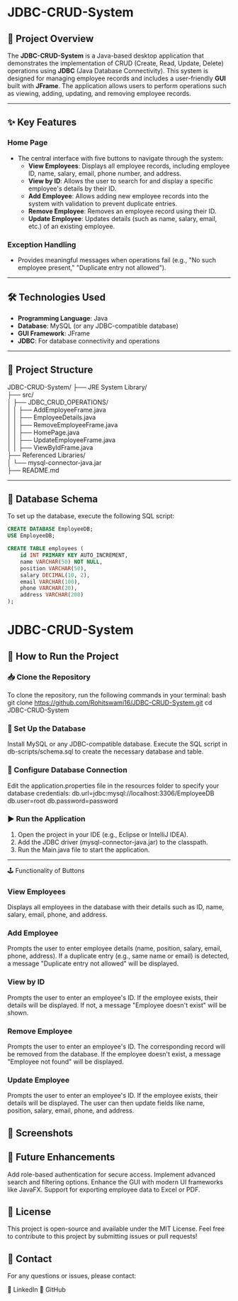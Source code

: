 # JDBC-CRUD-System

## 📜 Project Overview

The **JDBC-CRUD-System** is a Java-based desktop application that demonstrates the implementation of CRUD (Create, Read, Update, Delete) operations using **JDBC** (Java Database Connectivity). This system is designed for managing employee records and includes a user-friendly **GUI** built with **JFrame**. The application allows users to perform operations such as viewing, adding, updating, and removing employee records.

---

## ✨ Key Features

### Home Page
- The central interface with five buttons to navigate through the system:
  - **View Employees**: Displays all employee records, including employee ID, name, salary, email, phone number, and address.
  - **View by ID**: Allows the user to search for and display a specific employee's details by their ID.
  - **Add Employee**: Allows adding new employee records into the system with validation to prevent duplicate entries.
  - **Remove Employee**: Removes an employee record using their ID.
  - **Update Employee**: Updates details (such as name, salary, email, etc.) of an existing employee.
  
### Exception Handling
- Provides meaningful messages when operations fail (e.g., "No such employee present," "Duplicate entry not allowed").

---

## 🛠️ Technologies Used

- **Programming Language**: Java
- **Database**: MySQL (or any JDBC-compatible database)
- **GUI Framework**: JFrame
- **JDBC**: For database connectivity and operations

---

## 📂 Project Structure

JDBC-CRUD-System/
├── JRE System Library/                  
├── src/                                 
│   ├── JDBC_CRUD_OPERATIONS/           
│   │   ├── AddEmployeeFrame.java                
│   │   ├── EmployeeDetails.java             
│   │   ├── RemoveEmployeeFrame.java             
│   │   ├── HomePage.java  
│   │   ├── UpdateEmployeeFrame.java   
│   │   ├── ViewByIdFrame.java                         
├── Referenced Libraries/                
│   └── mysql-connector-java.jar        
├── README.md                            


---

## 📄 Database Schema

To set up the database, execute the following SQL script:

```sql
CREATE DATABASE EmployeeDB;
USE EmployeeDB;

CREATE TABLE employees (
    id INT PRIMARY KEY AUTO_INCREMENT,
    name VARCHAR(50) NOT NULL,
    position VARCHAR(50),
    salary DECIMAL(10, 2),
    email VARCHAR(100),
    phone VARCHAR(20),
    address VARCHAR(200)
);
```
# JDBC-CRUD-System

## 🚀 How to Run the Project

### 📥 Clone the Repository
To clone the repository, run the following commands in your terminal:
bash
git clone https://github.com/Rohitswami16/JDBC-CRUD-System.git
cd JDBC-CRUD-System

### 🔧 Set Up the Database
Install MySQL or any JDBC-compatible database.
Execute the SQL script in db-scripts/schema.sql to create the necessary database and table.
### 🔧 Configure Database Connection
Edit the application.properties file in the resources folder to specify your database credentials:
db.url=jdbc:mysql://localhost:3306/EmployeeDB
db.user=root
db.password=password

### ▶️ Run the Application
1. Open the project in your IDE (e.g., Eclipse or IntelliJ IDEA).
2. Add the JDBC driver (mysql-connector-java.jar) to the classpath.
3. Run the Main.java file to start the application.

---

🕹️ Functionality of Buttons
### View Employees
Displays all employees in the database with their details such as ID, name, salary, email, phone, and address.
### Add Employee
Prompts the user to enter employee details (name, position, salary, email, phone, address).
If a duplicate entry (e.g., same name or email) is detected, a message "Duplicate entry not allowed" will be displayed.
### View by ID
Prompts the user to enter an employee's ID.
If the employee exists, their details will be displayed.
If not, a message "Employee doesn't exist" will be shown.
### Remove Employee
Prompts the user to enter an employee's ID.
The corresponding record will be removed from the database.
If the employee doesn't exist, a message "Employee not found" will be displayed.
### Update Employee
Prompts the user to enter an employee's ID.
If the employee exists, their details will be displayed.
The user can then update fields like name, position, salary, email, phone, and address.

## 📸 Screenshots


## 🚀 Future Enhancements
Add role-based authentication for secure access.
Implement advanced search and filtering options.
Enhance the GUI with modern UI frameworks like JavaFX.
Support for exporting employee data to Excel or PDF.
## 📜 License
This project is open-source and available under the MIT License. Feel free to contribute to this project by submitting issues or pull requests!

## 📧 Contact
For any questions or issues, please contact:

🔗 LinkedIn
🐙 GitHub
